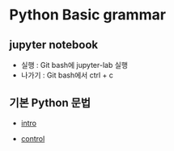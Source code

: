 # Python Basic grammar

## jupyter notebook 

- 실행 : Git bash에 jupyter-lab 실행
- 나가기 : Git bash에서 ctrl + c

## 기본 Python 문법

- [intro](https://github.com/epode4/python_basic/blob/master/01_intro.ipynb)

- [control](https://github.com/epode4/python_basic/blob/master/02_control_of_flow.ipynb)